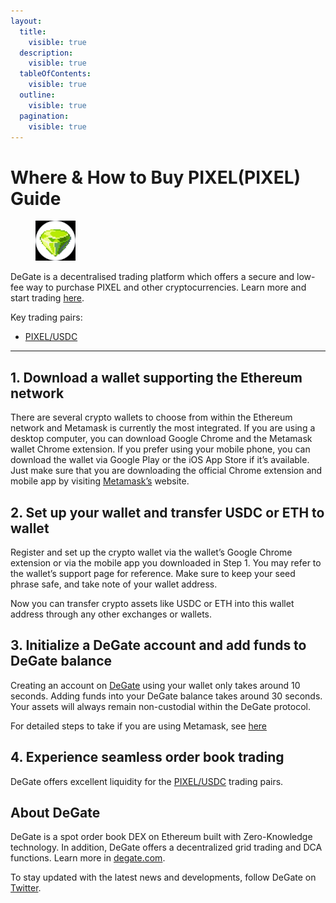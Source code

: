 ```yaml
---
layout:
  title:
    visible: true
  description:
    visible: true
  tableOfContents:
    visible: true
  outline:
    visible: true
  pagination:
    visible: true
---
```


# Where & How to Buy PIXEL(PIXEL) Guide

<figure><img src="../images/pixel_0x3429d03c6f7521aec737a0bbf2e5ddcef2c3ae311716284485491.jpg" alt="PIXEL" width="64"><figcaption></figcaption></figure>

DeGate is a decentralised trading platform which offers a secure and low-fee way to purchase PIXEL and other cryptocurrencies. Learn more and start trading [here](https://app.degate.com/trade/USDC/0x3429d03c6f7521aec737a0bbf2e5ddcef2c3ae31?utm_source=howtobuy).&#x20;

Key trading pairs:

* [PIXEL/USDC](https://app.degate.com/trade/USDC/0x3429d03c6f7521aec737a0bbf2e5ddcef2c3ae31?utm_source=howtobuy)

***

## 1. Download a wallet supporting the Ethereum network

There are several crypto wallets to choose from within the Ethereum network and Metamask is currently the most integrated. If you are using a desktop computer, you can download Google Chrome and the Metamask wallet Chrome extension. If you prefer using your mobile phone, you can download the wallet via Google Play or the iOS App Store if it’s available. Just make sure that you are downloading the official Chrome extension and mobile app by visiting [Metamask’s](https://metamask.io/) website.

## 2. Set up your wallet and transfer USDC or ETH to wallet

Register and set up the crypto wallet via the wallet’s Google Chrome extension or via the mobile app you downloaded in Step 1. You may refer to the wallet’s support page for reference. Make sure to keep your seed phrase safe, and take note of your wallet address.&#x20;

Now you can transfer crypto assets like USDC or ETH into this wallet address through any other exchanges or wallets.

## 3. Initialize a DeGate account and add funds to DeGate balance

Creating an account on [DeGate](https://app.degate.com/?utm_source=PIXEL_howtobuy) using your wallet only takes around 10 seconds. Adding funds into your DeGate balance takes around 30 seconds. Your assets will always remain non-custodial within the DeGate protocol.

For detailed steps to take if you are using Metamask, see [here](https://docs.degate.com/v/product_en/main-features/wallet-connectivity/metamask)

## 4. Experience seamless order book trading

DeGate offers excellent liquidity for the [PIXEL/USDC](https://app.degate.com/trade/USDC/0x3429d03c6f7521aec737a0bbf2e5ddcef2c3ae31?utm_source=howtobuy) trading pairs.&#x20;

## About DeGate

DeGate is a spot order book DEX on Ethereum built with Zero-Knowledge technology. In addition, DeGate offers a decentralized grid trading and DCA functions.  Learn more in [degate.com](https://degate.com/?utm_source=PIXEL_howtobuy).

To stay updated with the latest news and developments, follow DeGate on [Twitter](https://twitter.com/degatedex).
